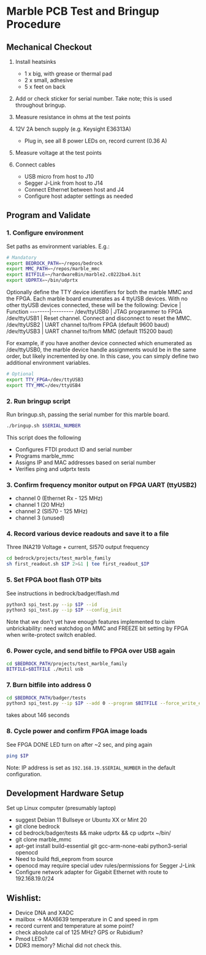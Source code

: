 # Marble PCB Test and Bringup Procedure

## Mechanical Checkout
1. Install heatsinks
    - 1 x big, with grease or thermal pad
    - 2 x small, adhesive
    - 5 x feet on back

2. Add or check sticker for serial number. Take note; this is used throughout bringup.

3. Measure resistance in ohms at the test points

4. 12V 2A bench supply (e.g. Keysight E36313A)
   - Plug in, see all 8 power LEDs on, record current (0.36 A)

5. Measure voltage at the test points

6. Connect cables
   - USB micro from host to J10
   - Segger J-Link from host to J14
   - Connect Ethernet between host and J4
   - Configure host adapter settings as needed

## Program and Validate
### 1. Configure environment
Set paths as environment variables. E.g.:
```sh
# Mandatory
export BEDROCK_PATH=~/repos/bedrock
export MMC_PATH=~/repos/marble_mmc
export BITFILE=~/hardwareBin/marble2.c0222ba4.bit
export UDPRTX=~/bin/udprtx
```
Optionally define the TTY device identifiers for both the marble MMC and the FPGA.
Each marble board enumerates as 4 ttyUSB devices.  With no other ttyUSB devices
connected, these will be the following:
Device  | Function
--------|---------
/dev/ttyUSB0 | JTAG programmer to FPGA
/dev/ttyUSB1 | Reset channel. Connect and disconnect to reset the MMC.
/dev/ttyUSB2 | UART channel to/from FPGA (default 9600 baud)
/dev/ttyUSB3 | UART channel to/from MMC (default 115200 baud)

For example, if you have another device connected which enumerated as /dev/ttyUSB0,
the marble device handle assignments would be in the same order, but likely incremented
by one.  In this case, you can simply define two additional environment variables.
```sh
# Optional
export TTY_FPGA=/dev/ttyUSB3
export TTY_MMC=/dev/ttyUSB4
```

### 2. Run bringup script
Run bringup.sh, passing the serial number for this marble board.
```sh
./bringup.sh $SERIAL_NUMBER
```

This script does the following
- Configures FTDI product ID and serial number
- Programs marble\_mmc
- Assigns IP and MAC addresses based on serial number
- Verifies ping and udprtx tests

### 3. Confirm frequency monitor output on FPGA UART (ttyUSB2)
- channel 0 (Ethernet Rx - 125 MHz)
- channel 1 (20 MHz)
- channel 2 (SI570 - 125 MHz)
- channel 3 (unused)

### 4. Record various device readouts and save it to a file
Three INA219 Voltage + current, SI570 output frequency
```sh
cd bedrock/projects/test_marble_family
sh first_readout.sh $IP 2>&1 | tee first_readout_$IP
```

### 5. Set FPGA boot flash OTP bits
See instructions in bedrock/badger/flash.md
```sh
python3 spi_test.py --ip $IP --id
python3 spi_test.py --ip $IP --config_init
```
Note that we don't yet have enough features implemented
to claim unbrickability: need watchdog on MMC and FREEZE bit setting
by FPGA when write-protect switch enabled.

### 6. Power cycle, and send bitfile to FPGA over USB again
```sh
cd $BEDROCK_PATH/projects/test_marble_family
BITFILE=$BITFILE ./mutil usb
```

### 7. Burn bitfile into address 0
```sh
cd $BEDROCK_PATH/badger/tests
python3 spi_test.py --ip $IP --add 0 --program $BITFILE --force_write_enable
```
takes about 146 seconds

### 8. Cycle power and confirm FPGA image loads
See FPGA DONE LED turn on after ~2 sec, and ping again
```sh
ping $IP
```
Note: IP address is set as `192.168.19.$SERIAL_NUMBER` in the default
configuration.


## Development Hardware Setup
Set up Linux computer (presumably laptop)
- suggest Debian 11 Bullseye or Ubuntu XX or Mint 20
- git clone bedrock
- cd bedrock/badger/tests && make udprtx && cp udprtx ~/bin/
- git clone marble\_mmc
- apt-get install build-essential git gcc-arm-none-eabi python3-serial openocd
- Need to build ftdi\_eeprom from source
- openocd may require special udev rules/permissions for Segger J-Link
- Configure network adapter for Gigabit Ethernet with route to 192.168.19.0/24

## Wishlist:
- Device DNA and XADC
- mailbox -> MAX6639 temperature in C and speed in rpm
- record current and temperature at some point?
- check absolute cal of 125 MHz?  GPS or Rubidium?
- Pmod LEDs?
- DDR3 memory?  Michal did not check this.

